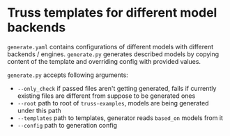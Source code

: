 # Truss templates for different model backends
`generate.yaml` contains configurations of different models with different backends / engines. `generate.py` generates described models by copying content of the template and overriding config with provided values.

`generate.py` accepts following arguments:
- `--only_check` if passed files aren't getting generated, fails if currently existing files are different from suppose to be generated ones
- `--root` path to root of `truss-examples`, models are being generated under this path
- `--templates` path to templates, generator reads `based_on` models from it
- `--config` path to generation config
